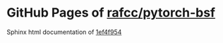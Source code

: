 GitHub Pages of [rafcc/pytorch-bsf](https://github.com/rafcc/pytorch-bsf.git)
===
Sphinx html documentation of [1ef4f954](https://github.com/rafcc/pytorch-bsf/tree/1ef4f954598167dc8acadea158bf0eb7691e3b4c)
